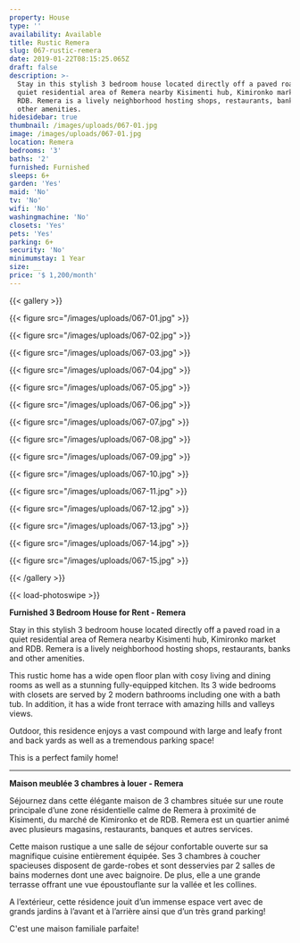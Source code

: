 ```yaml
---
property: House
type: ''
availability: Available
title: Rustic Remera
slug: 067-rustic-remera
date: 2019-01-22T08:15:25.065Z
draft: false
description: >-
  Stay in this stylish 3 bedroom house located directly off a paved road in a
  quiet residential area of Remera nearby Kisimenti hub, Kimironko market and
  RDB. Remera is a lively neighborhood hosting shops, restaurants, banks and
  other amenities.
hidesidebar: true
thumbnail: /images/uploads/067-01.jpg
image: /images/uploads/067-01.jpg
location: Remera
bedrooms: '3'
baths: '2'
furnished: Furnished
sleeps: 6+
garden: 'Yes'
maid: 'No'
tv: 'No'
wifi: 'No'
washingmachine: 'No'
closets: 'Yes'
pets: 'Yes'
parking: 6+
security: 'No'
minimumstay: 1 Year
size: __
price: '$ 1,200/month'
---
```

{{< gallery >}}

{{< figure src="/images/uploads/067-01.jpg" >}}

{{< figure src="/images/uploads/067-02.jpg" >}}

{{< figure src="/images/uploads/067-03.jpg" >}}

{{< figure src="/images/uploads/067-04.jpg" >}}

{{< figure src="/images/uploads/067-05.jpg" >}}

{{< figure src="/images/uploads/067-06.jpg" >}}

{{< figure src="/images/uploads/067-07.jpg" >}}

{{< figure src="/images/uploads/067-08.jpg" >}}

{{< figure src="/images/uploads/067-09.jpg" >}}

{{< figure src="/images/uploads/067-10.jpg" >}}

{{< figure src="/images/uploads/067-11.jpg" >}}

{{< figure src="/images/uploads/067-12.jpg" >}}

{{< figure src="/images/uploads/067-13.jpg" >}}

{{< figure src="/images/uploads/067-14.jpg" >}}

{{< figure src="/images/uploads/067-15.jpg" >}}

{{< /gallery >}}

{{< load-photoswipe >}}

**Furnished 3 Bedroom House for Rent - Remera**

Stay in this stylish 3 bedroom house located directly off a paved road in a quiet residential area of Remera nearby Kisimenti hub, Kimironko market and RDB. Remera is a lively neighborhood hosting shops, restaurants, banks and other amenities.

This rustic home has a wide open floor plan with cosy living and dining rooms as well as a stunning fully-equipped kitchen. Its 3 wide bedrooms with closets are served by 2 modern bathrooms including one with a bath tub. In addition, it has a wide front terrace with amazing hills and valleys views. 

Outdoor, this residence enjoys a vast compound with large and leafy front and back yards as well as a tremendous parking space!

This is a perfect family home! 

- - -

**Maison meublée 3 chambres à louer - Remera**

Séjournez dans cette élégante maison de 3 chambres située sur une route principale d’une zone résidentielle calme de Remera à proximité de Kisimenti, du marché de Kimironko et de RDB. Remera est un quartier animé avec plusieurs magasins, restaurants, banques et autres services.

Cette maison rustique a une salle de séjour confortable ouverte sur sa magnifique cuisine entièrement équipée. Ses 3 chambres à coucher spacieuses disposent de garde-robes et sont desservies par 2 salles de bains modernes dont une avec baignoire. De plus, elle a une grande terrasse offrant une vue époustouflante sur la vallée et les collines. 

A l’extérieur, cette résidence jouit d’un immense espace vert avec de grands jardins à l’avant et à l’arrière ainsi que d’un très grand parking!

C'est une maison familiale parfaite!
